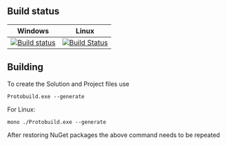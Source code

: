 ## Build status
| Windows | Linux   |
|-------- | ------- |
|[![Build status](https://ci.appveyor.com/api/projects/status/tqvoos5455vc1yvb/branch/newgui?svg=true)](https://ci.appveyor.com/project/Nexus87/pokeclone/branch/master)|[![Build Status](https://travis-ci.org/Nexus87/PokeClone.svg?branch=NewGUI)](https://travis-ci.org/Nexus87/PokeClone)|

## Building
To create the Solution and Project files use
```
Protobuild.exe --generate
```
For Linux:
```
mono ./Protobuild.exe --generate
```
After restoring NuGet packages the above command needs to be repeated